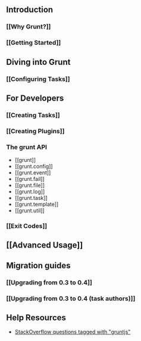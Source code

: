 ## Introduction
### [[Why Grunt?]]
### [[Getting Started]]

## Diving into Grunt
### [[Configuring Tasks]]

## For Developers
### [[Creating Tasks]]
### [[Creating Plugins]]
### The grunt API
* [[grunt]]
* [[grunt.config]]
* [[grunt.event]]
* [[grunt.fail]]
* [[grunt.file]]
* [[grunt.log]]
* [[grunt.task]]
* [[grunt.template]]
* [[grunt.util]]

### [[Exit Codes]]

## [[Advanced Usage]]

## Migration guides
### [[Upgrading from 0.3 to 0.4]]
### [[Upgrading from 0.3 to 0.4 (task authors)]]

## Help Resources
* [StackOverflow questions tagged with "gruntjs"](http://stackoverflow.com/questions/tagged/gruntjs)

